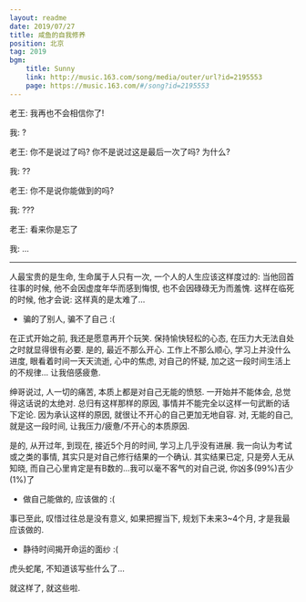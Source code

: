 ```yaml
---
layout: readme
date: 2019/07/27
title: 咸鱼的自我修养
position: 北京
tag: 2019
bgm:
    title: Sunny
    link: http://music.163.com/song/media/outer/url?id=2195553
    page: https://music.163.com/#/song?id=2195553
---
```


老王: 我再也不会相信你了!

我: ?

老王: 你不是说过了吗? 你不是说过这是最后一次了吗? 为什么?

我: ??

老王: 你不是说你能做到的吗?

我: ???

老王: 看来你是忘了

我: ...

---

人最宝贵的是生命, 生命属于人只有一次, 一个人的人生应该这样度过的: 当他回首往事的时候, 他不会因虚度年华而感到悔恨, 也不会因碌碌无为而羞愧. 这样在临死的时候, 他才会说: 这样真的是太难了...

- 骗的了别人, 骗不了自己 :(

在正式开始之前, 我还是愿意再开个玩笑. 保持愉快轻松的心态, 在压力大无法自处之时就显得很有必要. 是的, 最近不那么开心. 工作上不那么顺心, 学习上并没什么进度, 眼看着时间一天天流逝, 心中的焦虑, 对自己的怀疑, 加之这一段时间生活上的不规律... 让我倍感疲惫. 

绅哥说过, 人一切的痛苦, 本质上都是对自己无能的愤怒. 一开始并不能体会, 总觉得这话说的太绝对. 总归有这样那样的原因, 事情并不能完全以这样一句武断的话下定论. 因为承认这样的原因, 就很让不开心的自己更加无地自容. 对, 无能的自己, 就是这一段时间, 让我压力/疲惫/不开心的本质原因.

是的, 从开过年, 到现在, 接近5个月的时间, 学习上几乎没有进展. 我一向认为考试或之类的事情, 其实只是对自己修行结果的一个确认. 其实结果已定, 只是旁人无从知晓, 而自己心里肯定是有B数的...我可以毫不客气的对自己说, 你凶多(99%)吉少(1%)了

- 做自己能做的, 应该做的 :(

事已至此, 叹惜过往总是没有意义, 如果把握当下, 规划下未来3~4个月, 才是我最应该做的. 

- 静待时间揭开命运的面纱 :(

虎头蛇尾, 不知道该写些什么了...

就这样了, 就这些啦. 
